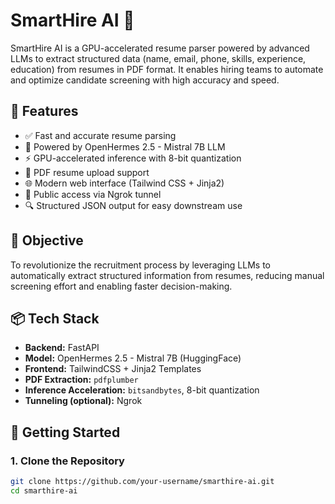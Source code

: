 # SmartHire AI 🚀

SmartHire AI is a GPU-accelerated resume parser powered by advanced LLMs to extract structured data (name, email, phone, skills, experience, education) from resumes in PDF format. It enables hiring teams to automate and optimize candidate screening with high accuracy and speed.

## 🌟 Features

- ✅ Fast and accurate resume parsing
- 🤖 Powered by OpenHermes 2.5 - Mistral 7B LLM
- ⚡ GPU-accelerated inference with 8-bit quantization
- 📄 PDF resume upload support
- 🌐 Modern web interface (Tailwind CSS + Jinja2)
- 🔗 Public access via Ngrok tunnel
- 🔍 Structured JSON output for easy downstream use

## 🧠 Objective

To revolutionize the recruitment process by leveraging LLMs to automatically extract structured information from resumes, reducing manual screening effort and enabling faster decision-making.

## 📦 Tech Stack

- **Backend:** FastAPI
- **Model:** OpenHermes 2.5 - Mistral 7B (HuggingFace)
- **Frontend:** TailwindCSS + Jinja2 Templates
- **PDF Extraction:** `pdfplumber`
- **Inference Acceleration:** `bitsandbytes`, 8-bit quantization
- **Tunneling (optional):** Ngrok

## 🚀 Getting Started

### 1. Clone the Repository

```bash
git clone https://github.com/your-username/smarthire-ai.git
cd smarthire-ai
